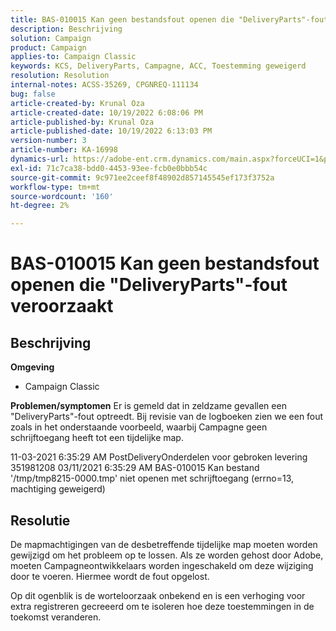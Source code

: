 ```yaml
---
title: BAS-010015 Kan geen bestandsfout openen die "DeliveryParts"-fout veroorzaakt
description: Beschrijving
solution: Campaign
product: Campaign
applies-to: Campaign Classic
keywords: KCS, DeliveryParts, Campagne, ACC, Toestemming geweigerd
resolution: Resolution
internal-notes: ACSS-35269, CPGNREQ-111134
bug: false
article-created-by: Krunal Oza
article-created-date: 10/19/2022 6:08:06 PM
article-published-by: Krunal Oza
article-published-date: 10/19/2022 6:13:03 PM
version-number: 3
article-number: KA-16998
dynamics-url: https://adobe-ent.crm.dynamics.com/main.aspx?forceUCI=1&pagetype=entityrecord&etn=knowledgearticle&id=27565ff7-d84f-ed11-bba2-00224808679b
exl-id: 71c7ca38-bdd0-4453-93ee-fcb0e0bbb54c
source-git-commit: 9c971ee2ceef8f48902d857145545ef173f3752a
workflow-type: tm+mt
source-wordcount: '160'
ht-degree: 2%

---
```


# BAS-010015 Kan geen bestandsfout openen die &quot;DeliveryParts&quot;-fout veroorzaakt

## Beschrijving

<b>Omgeving</b>
- Campaign Classic



<b>Problemen/symptomen</b>
Er is gemeld dat in zeldzame gevallen een &quot;DeliveryParts&quot;-fout optreedt. Bij revisie van de logboeken zien we een fout zoals in het onderstaande voorbeeld, waarbij Campagne geen schrijftoegang heeft tot een tijdelijke map.

11-03-2021 6:35:29 AM PostDeliveryOnderdelen voor gebroken levering 351981208 03/11/2021 6:35:29 AM BAS-010015 Kan bestand &#39;/tmp/tmp8215-0000.tmp&#39; niet openen met schrijftoegang (errno=13, machtiging geweigerd)




## Resolutie


De mapmachtigingen van de desbetreffende tijdelijke map moeten worden gewijzigd om het probleem op te lossen. Als ze worden gehost door Adobe, moeten Campagneontwikkelaars worden ingeschakeld om deze wijziging door te voeren. Hiermee wordt de fout opgelost.

Op dit ogenblik is de worteloorzaak onbekend en is een verhoging voor extra registreren gecreeerd om te isoleren hoe deze toestemmingen in de toekomst veranderen.
